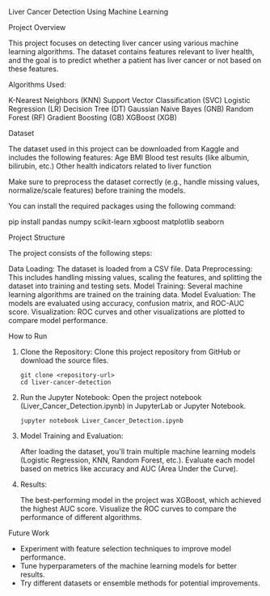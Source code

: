 Liver Cancer Detection Using Machine Learning


Project Overview

This project focuses on detecting liver cancer using various machine learning algorithms. The dataset contains features relevant to liver health, and the goal is to predict whether a patient has liver cancer or not based on these features.

Algorithms Used:

K-Nearest Neighbors (KNN)
Support Vector Classification (SVC)
Logistic Regression (LR)
Decision Tree (DT)
Gaussian Naive Bayes (GNB)
Random Forest (RF)
Gradient Boosting (GB)
XGBoost (XGB)

Dataset

The dataset used in this project can be downloaded from Kaggle and includes the following features:
Age
BMI
Blood test results (like albumin, bilirubin, etc.)
Other health indicators related to liver function

Make sure to preprocess the dataset correctly (e.g., handle missing values, normalize/scale features) before training the models.

You can install the required packages using the following command:

pip install pandas numpy scikit-learn xgboost matplotlib seaborn


Project Structure

The project consists of the following steps:

Data Loading: The dataset is loaded from a CSV file.
Data Preprocessing: This includes handling missing values, scaling the features, and splitting the dataset into training and testing sets.
Model Training: Several machine learning algorithms are trained on the training data.
Model Evaluation: The models are evaluated using accuracy, confusion matrix, and ROC-AUC score.
Visualization: ROC curves and other visualizations are plotted to compare model performance.

How to Run
1. Clone the Repository: Clone this project repository from GitHub or download the source files.

       git clone <repository-url>
       cd liver-cancer-detection
2. Run the Jupyter Notebook: Open the project notebook (Liver_Cancer_Detection.ipynb) in JupyterLab or Jupyter Notebook.

       jupyter notebook Liver_Cancer_Detection.ipynb

3. Model Training and Evaluation:

    After loading the dataset, you'll train multiple machine learning models (Logistic Regression, KNN, Random Forest, etc.).
    Evaluate each model based on metrics like accuracy and AUC (Area Under the Curve).

4. Results:

    The best-performing model in the project was XGBoost, which achieved the highest AUC score.
    Visualize the ROC curves to compare the performance of different algorithms.

Future Work

  * Experiment with feature selection techniques to improve model performance.
  * Tune hyperparameters of the machine learning models for better results.
  * Try different datasets or ensemble methods for potential improvements.

